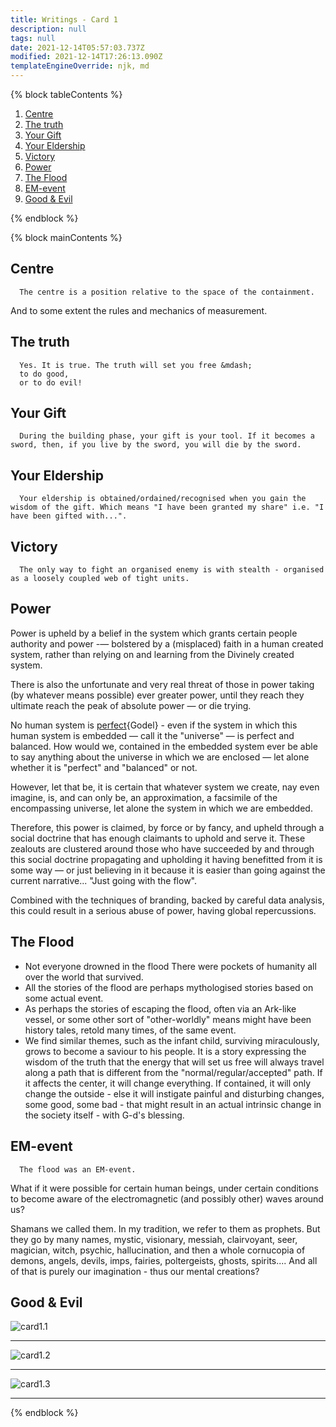 ```yaml
---
title: Writings - Card 1
description: null
tags: null
date: 2021-12-14T05:57:03.737Z
modified: 2021-12-14T17:26:13.090Z
templateEngineOverride: njk, md
---
```


{% block tableContents %}

1. [Centre](#centre)
2. [The truth](#the-truth)
3. [Your Gift](#your-gift)
4. [Your Eldership](#your-eldership)
5. [Victory](#victory)
6. [Power](#power)
7. [The Flood](#the-flood)
8. [EM-event](#em-event)
9. [Good & Evil](#good--evil)

{% endblock %}

{% block mainContents %}

## Centre

      The centre is a position relative to the space of the containment.

And to some extent the rules and mechanics of measurement.

## The truth

      Yes. It is true. The truth will set you free &mdash;
      to do good,
      or to do evil!

## Your Gift

      During the building phase, your gift is your tool. If it becomes a sword, then, if you live by the sword, you will die by the sword.

## Your Eldership

      Your eldership is obtained/ordained/recognised when you gain the wisdom of the gift. Which means "I have been granted my share" i.e. "I have been gifted with...".

## Victory

      The only way to fight an organised enemy is with stealth - organised as a loosely coupled web of tight units.

## Power

Power is upheld by a belief in the system which grants certain people authority and power -&mdash; bolstered by a (misplaced) faith in a human created system, rather than relying on and learning from the Divinely created system.

There is also the unfortunate and very real threat of those in power taking (by whatever means possible) ever greater power, until they reach they ultimate reach the peak of absolute power &mdash; or die trying.

No human system is [perfect](incompleteness.html){Godel} - even if the system in which this human system is embedded &mdash; call it the "universe" &mdash; is perfect and balanced. How would we, contained in the embedded system ever be able to say anything about the universe in which we are enclosed &mdash; let alone whether it is "perfect" and "balanced" or not.

However, let that be, it is certain that whatever system we create, nay even imagine, is, and can only be, an approximation, a facsimile of the encompassing universe, let alone the system in which we are embedded.

Therefore, this power is claimed, by force or by fancy, and upheld through a social doctrine that has enough claimants to uphold and serve it. These zealouts are clustered around those who have succeeded by and through this social doctrine propagating and upholding it having benefitted from it is some way &mdash; or just believing in it because it is easier than going against the current narrative... "Just going with the flow".

Combined with the techniques of branding, backed by careful data analysis, this could result in a serious abuse of power, having global repercussions.

## The Flood

- Not everyone drowned in the flood
  There were pockets of humanity all over the world that survived.
- All the stories of the flood are perhaps mythologised stories based on some actual event.
- As perhaps the stories of escaping the flood, often via an Ark-like vessel, or some other sort of "other-worldly" means might have been history tales, retold many times, of the same event.
- We find similar themes, such as the infant child, surviving miraculously, grows to become a saviour to his people.
  It is a story expressing the wisdom of the truth that the energy that will set us free will always travel along a path that is different from the "normal/regular/accepted" path. If it affects the center, it will change everything. If contained, it will only change the outside - else it will instigate painful and disturbing changes, some good, some bad - that might result in an actual intrinsic change in the society itself - with G-d's blessing.

## EM-event

      The flood was an EM-event.

What if it were possible for certain human beings, under certain conditions to become aware of the electromagnetic (and possibly other) waves around us?

Shamans we called them. In my tradition, we refer to them as prophets. But they go by many names, mystic, visionary, messiah, clairvoyant, seer, magician, witch, psychic, hallucination, and then a whole cornucopia of demons, angels, devils, imps, fairies, poltergeists, ghosts, spirits.... And all of that is purely our imagination - thus our mental creations?

## Good & Evil

![card1.1](/posts/img/neshama/new/card1_fig1.1.png)

---

![card1.2](/posts/img/neshama/new/card1_fig1.2.png)

---

![card1.3](/posts/img/neshama/new/card1_fig1.3.png)

---

{% endblock %}
